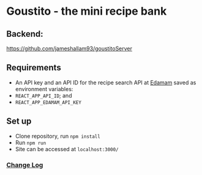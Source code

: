 # Goustito - the mini recipe bank

## Backend:
https://github.com/jameshallam93/goustitoServer

## Requirements

* An API key and an API ID for the recipe search API at [Edamam](https://www.edamam.com/) saved as environment variables:
* `REACT_APP_API_ID`; and
* `REACT_APP_EDAMAM_API_KEY`

## Set up

* Clone repository, run `npm install`
* Run `npm run`
* Site can be accessed at `localhost:3000/`

### [Change Log](https://github.com/jameshallam93/goustito/blob/main/ChangeLog.md)
